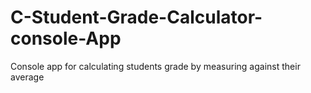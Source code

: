 # C-Student-Grade-Calculator-console-App
Console app for calculating students grade by measuring against their average
